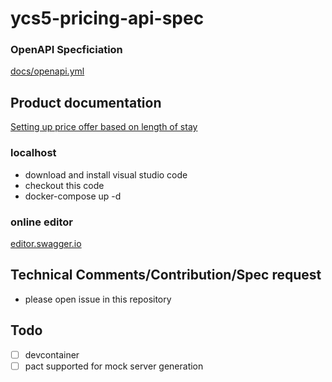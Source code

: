# ycs5-pricing-api-spec

### OpenAPI Specficiation
[docs/openapi.yml](docs/openapi.yml)

## Product documentation
[Setting up price offer based on length of stay](docs/los-pricing.md)

### localhost 
- download and install visual studio code
- checkout this code
- docker-compose up -d

### online editor
[editor.swagger.io](https://editor.swagger.io/?raw=https://raw.githubusercontent.com/agoda-com/ycs5-pricing-api-spec/master/docs/openapi.yml)

## Technical Comments/Contribution/Spec request
- please open issue in this repository

## Todo
- [ ] devcontainer
- [ ] pact supported for mock server generation
